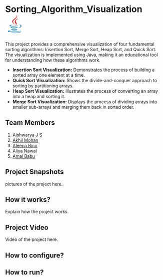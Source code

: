 # Sorting_Algorithm_Visualization  <img src="https://raw.githubusercontent.com/devicons/devicon/master/icons/java/java-original.svg" alt="java logo" width="60" height="60"/>

This project provides a comprehensive visualization of four fundamental sorting algorithms: Insertion Sort, Merge Sort, Heap Sort, and Quick Sort. The visualization is implemented using Java, making it an educational tool for understanding how these algorithms work.
- **Insertion Sort Visualization:** Demonstrates the process of building a sorted array one element at a time.
- **Quick Sort Visualization:** Shows the divide-and-conquer approach to sorting by partitioning arrays.
- **Heap Sort Visualization:** Illustrates the process of converting an array into a heap and sorting it.
- **Merge Sort Visualization:** Displays the process of dividing arrays into smaller sub-arrays and merging them back in sorted order.

## Team Members
1. [Aishwarya J S](https://github.com/Aish-h)
2. [Akhil Mohan](https://github.com/Akhil-Mohan-github)
3. [Aleena Bino](https://github.com/aleena24bino)
4. [Aliya Nawal](https://github.com/Aliyanawal)
5. [Amal Babu](https://github.com/amalb03)

## Project Snapshots
pictures of the project here.

## How it works?
Explain how the project works.

## Project Video
Video of the project here.

## How to configure?


## How to run?
